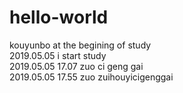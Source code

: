 # hello-world
kouyunbo  at  the  begining  of   study  
2019.05.05   i start   study  
2019.05.05    17.07   zuo  ci  geng   gai  
2019.05.05   17.55  zuo zuihouyicigenggai 
